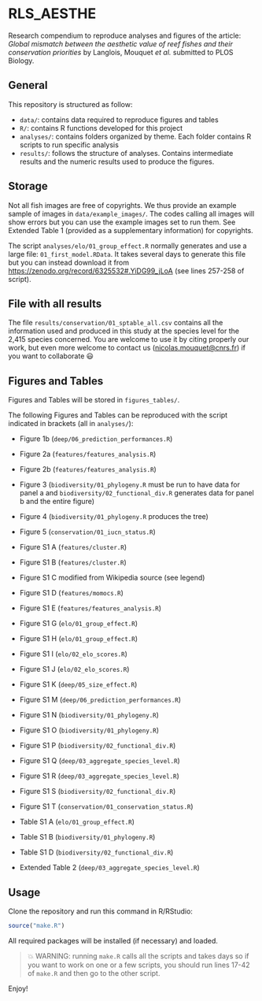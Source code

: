 # RLS_AESTHE

Research compendium to reproduce analyses and figures of the article: 
_Global mismatch between the aesthetic value of reef fishes and their conservation priorities_ 
by Langlois, Mouquet _et al._ submitted to PLOS Biology.


## General

This repository is structured as follow:

- `data/`: contains data required to reproduce figures and tables
- `R/`: contains R functions developed for this project
- `analyses/`: contains folders organized by theme. Each folder contains R scripts
to run specific analysis
- `results/`: follows the structure of analyses. Contains intermediate results 
and the numeric results used to produce the figures.



## Storage

Not all fish images are free of copyrights. We thus provide an example sample of 
images in `data/example_images/`. The codes calling all images will show errors 
but you can use the example images set to run them. See Extended Table 1 
(provided as a supplementary information) for copyrights. 

The script `analyses/elo/01_group_effect.R` normally generates and use a large 
file: `01_first_model.RData`. It takes several days to generate this file but 
you can instead download it from https://zenodo.org/record/6325532#.YiDG99_jLoA
(see lines 257-258 of script).



## File with all results  

The file `results/conservation/01_sptable_all.csv` contains all the information 
used and produced in this study at the species level for the 2,415 species 
concerned. You are welcome to use it by citing properly our work, but even more 
welcome to contact us (nicolas.mouquet@cnrs.fr) if you want to collaborate :smiley:



## Figures and Tables

Figures and Tables will be stored in `figures_tables/`.

The following Figures and Tables can be reproduced with the script indicated in 
brackets (all in `analyses/`):
    
- Figure 1b (`deep/06_prediction_performances.R`)
- Figure 2a (`features/features_analysis.R`)
- Figure 2b (`features/features_analysis.R`) 
- Figure 3 (`biodiversity/01_phylogeny.R` must be run to have data for panel a 
and `biodiversity/02_functional_div.R` generates data for panel b and the entire figure)
- Figure 4 (`biodiversity/01_phylogeny.R` produces the tree)
- Figure 5 (`conservation/01_iucn_status.R`)
- Figure S1 A (`features/cluster.R`)
- Figure S1 B (`features/cluster.R`) 
- Figure S1 C modified from Wikipedia source (see legend) 
- Figure S1 D  (`features/momocs.R`)
- Figure S1 E  (`features/features_analysis.R`)
- Figure S1 G  (`elo/01_group_effect.R`)
- Figure S1 H  (`elo/01_group_effect.R`)
- Figure S1 I  (`elo/02_elo_scores.R`)
- Figure S1 J (`elo/02_elo_scores.R`)
- Figure S1 K (`deep/05_size_effect.R`)
- Figure S1 M (`deep/06_prediction_performances.R`)
- Figure S1 N (`biodiversity/01_phylogeny.R`)
- Figure S1 O (`biodiversity/01_phylogeny.R`)
- Figure S1 P (`biodiversity/02_functional_div.R`)
- Figure S1 Q (`deep/03_aggregate_species_level.R`)
- Figure S1 R (`deep/03_aggregate_species_level.R`)
- Figure S1 S (`biodiversity/02_functional_div.R`)
- Figure S1 T (`conservation/01_conservation_status.R`)
      
- Table S1 A  (`elo/01_group_effect.R`)
- Table S1 B  (`biodiversity/01_phylogeny.R`)
- Table S1 D  (`biodiversity/02_functional_div.R`)

- Extended Table 2 (`deep/03_aggregate_species_level.R`)



## Usage

Clone the repository and run this command in R/RStudio:

```r
source("make.R")
```


All required packages will be installed (if necessary) and loaded.

> :boom: WARNING: running `make.R` calls all the scripts and takes days so if 
you want to work on one or a few scripts, you should run lines 17-42 of 
`make.R` and then go to the other script.

Enjoy!

